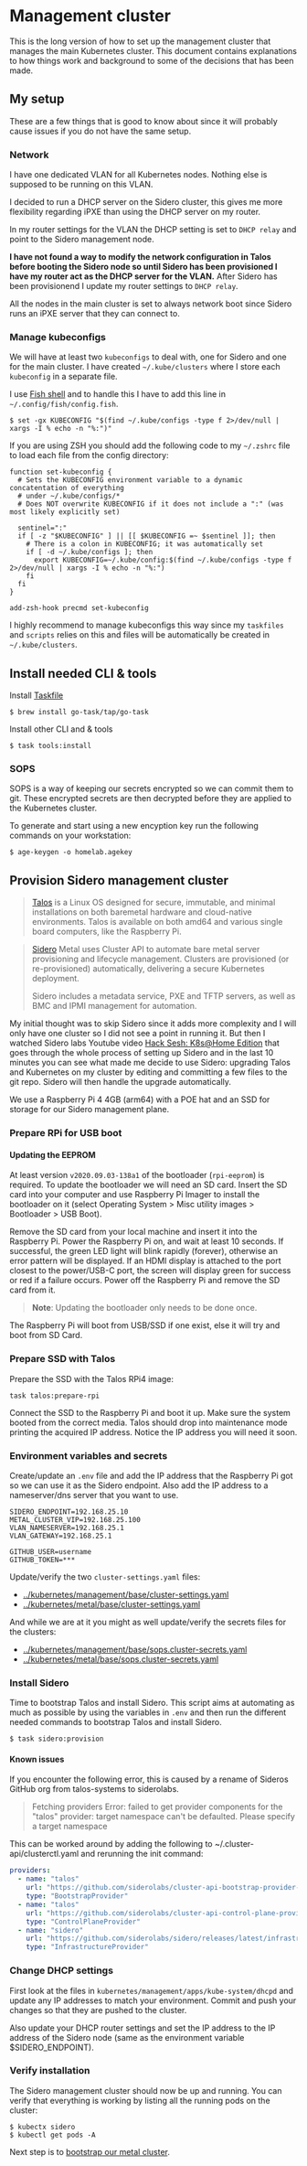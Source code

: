 # Management cluster
This is the long version of how to set up the management cluster that manages the main Kubernetes cluster. This document contains explanations to how things work and background to some of the decisions that has been made.

## My setup
These are a few things that is good to know about since it will probably cause issues if you do not have the same setup.

### Network
I have one dedicated VLAN for all Kubernetes nodes. Nothing else is supposed to be running on this VLAN.

I decided to run a DHCP server on the Sidero cluster, this gives me more flexibility regarding iPXE than using the DHCP server on my router.

In my router settings for the VLAN the DHCP setting is set to `DHCP relay` and point to the Sidero management node.

**I have not found a way to modify the network configuration in Talos before booting the Sidero node so until Sidero has been provisioned I have my router act as the DHCP server for the VLAN.** After Sidero has been provisionend I update my router settings to `DHCP relay`.

All the nodes in the main cluster is set to always network boot since Sidero runs an iPXE server that they can connect to.

### Manage kubeconfigs
We will have at least two `kubeconfigs` to deal with, one for Sidero and one for the main cluster. I have created `~/.kube/clusters` where I store each `kubeconfig` in a separate file.

I use [Fish shell](https://fishshell.com/) and to handle this I have to add this line in `~/.config/fish/config.fish`.

```shell
$ set -gx KUBECONFIG "$(find ~/.kube/configs -type f 2>/dev/null | xargs -I % echo -n "%:")"
```

If you are using ZSH you should add the following code to my `~/.zshrc` file to load each file from the config directory:

```shell
function set-kubeconfig {
  # Sets the KUBECONFIG environment variable to a dynamic concatentation of everything
  # under ~/.kube/configs/*
  # Does NOT overwrite KUBECONFIG if it does not include a ":" (was most likely explicitly set)

  sentinel=":"
  if [ -z "$KUBECONFIG" ] || [[ $KUBECONFIG =~ $sentinel ]]; then
    # There is a colon in KUBECONFIG; it was automatically set
    if [ -d ~/.kube/configs ]; then
      export KUBECONFIG=~/.kube/config:$(find ~/.kube/configs -type f 2>/dev/null | xargs -I % echo -n "%:")
    fi
  fi
}

add-zsh-hook precmd set-kubeconfig
```

I highly recommend to manage kubeconfigs this way since my `taskfiles` and `scripts` relies on this and files will be automatically be created in `~/.kube/clusters`.

## Install needed CLI & tools

Install [Taskfile](https://taskfile.dev)
```shell
$ brew install go-task/tap/go-task
```

Install other CLI and & tools
```shell
$ task tools:install
```

### SOPS
SOPS is a way of keeping our secrets encrypted so we can commit them to git. These encrypted secrets are then decrypted before they are applied to the Kubernetes cluster.

To generate and start using a new encyption key run the following commands on your workstation:
```shell
$ age-keygen -o homelab.agekey
```

## Provision Sidero management cluster
> [Talos](https://talos.dev) is a Linux OS designed for secure, immutable, and minimal installations on both baremetal hardware and cloud-native environments. Talos is available on both amd64 and various single board computers, like the Raspberry Pi.

> [Sidero](https://sidero.dev) Metal uses Cluster API to automate bare metal server provisioning and lifecycle management. Clusters are provisioned (or re-provisioned) automatically, delivering a secure Kubernetes deployment.
>
> Sidero includes a metadata service, PXE and TFTP servers, as well as BMC and IPMI management for automation.

My initial thought was to skip Sidero since it adds more complexity and I will only have one cluster so I did not see a point in running it. But then I watched Sidero labs Youtube video [Hack Sesh: K8s@Home Edition](https://www.youtube.com/watch?v=ZbXwTXSI9lk) that goes through the whole process of setting up Sidero and in the last 10 minutes you can see what made me decide to use Sidero: upgrading Talos and Kubernetes on my cluster by editing and committing a few files to the git repo. Sidero will then handle the upgrade automatically.

We use a Raspberry Pi 4 4GB (arm64) with a POE hat and an SSD for storage for our Sidero management plane.

### Prepare RPi for USB boot
#### Updating the EEPROM
At least version `v2020.09.03-138a1` of the bootloader (`rpi-eeprom`) is required. To update the bootloader we will need an SD card. Insert the SD card into your computer and use Raspberry Pi Imager to install the bootloader on it (select Operating System > Misc utility images > Bootloader > USB Boot).

Remove the SD card from your local machine and insert it into the Raspberry Pi. Power the Raspberry Pi on, and wait at least 10 seconds. If successful, the green LED light will blink rapidly (forever), otherwise an error pattern will be displayed. If an HDMI display is attached to the port closest to the power/USB-C port, the screen will display green for success or red if a failure occurs. Power off the Raspberry Pi and remove the SD card from it.

> **Note**: Updating the bootloader only needs to be done once.

The Raspberry Pi will boot from USB/SSD if one exist, else it will try and boot from SD Card.

### Prepare SSD with Talos
Prepare the SSD with the Talos RPi4 image:

```shell
task talos:prepare-rpi
```

Connect the SSD to the Raspberry Pi and boot it up. Make sure the system booted from the correct media. Talos should drop into maintenance mode printing the acquired IP address. Notice the IP address you will need it soon.

### Environment variables and secrets
Create/update an `.env` file and add the IP address that the Raspberry Pi got so we can use it as the Sidero endpoint. Also add the IP address to a nameserver/dns server that you want to use.

```env
SIDERO_ENDPOINT=192.168.25.10
METAL_CLUSTER_VIP=192.168.25.100
VLAN_NAMESERVER=192.168.25.1
VLAN_GATEWAY=192.168.25.1

GITHUB_USER=username
GITHUB_TOKEN=***
```

Update/verify the two `cluster-settings.yaml` files:
- [../kubernetes/management/base/cluster-settings.yaml](kubernetes/management/base/cluster-settings.yaml)
- [../kubernetes/metal/base/cluster-settings.yaml](kubernetes/management/metal/cluster-settings.yaml)

And while we are at it you might as well update/verify the secrets files for the clusters:
- [../kubernetes/management/base/sops.cluster-secrets.yaml](kubernetes/management/base/sops.cluster-secrets.yaml)
- [../kubernetes/metal/base/sops.cluster-secrets.yaml](kubernetes/management/metal/sops.cluster-secrets.yaml)

### Install Sidero
Time to bootstrap Talos and install Sidero. This script aims at automating as much as possible by using the variables in `.env` and then run the different needed commands to bootstrap Talos and install Sidero.

```shell
$ task sidero:provision
```

#### Known issues
If you encounter the following error, this is caused by a rename of Sideros GitHub org from talos-systems to siderolabs.

> Fetching providers
> Error: failed to get provider components for the "talos" provider: target namespace can't be defaulted. Please specify a target namespace

This can be worked around by adding the following to ~/.cluster-api/clusterctl.yaml and rerunning the init command:

```yaml
providers:
  - name: "talos"
    url: "https://github.com/siderolabs/cluster-api-bootstrap-provider-talos/releases/latest/bootstrap-components.yaml"
    type: "BootstrapProvider"
  - name: "talos"
    url: "https://github.com/siderolabs/cluster-api-control-plane-provider-talos/releases/latest/control-plane-components.yaml"
    type: "ControlPlaneProvider"
  - name: "sidero"
    url: "https://github.com/siderolabs/sidero/releases/latest/infrastructure-components.yaml"
    type: "InfrastructureProvider"
```

### Change DHCP settings
First look at the files in `kubernetes/management/apps/kube-system/dhcpd` and update any IP addresses to match your environment. Commit and push your changes so that they are pushed to the cluster.

Also update your DHCP router settings and set the IP address to the IP address of the Sidero node (same as the environment variable $SIDERO_ENDPOINT).

### Verify installation
The Sidero management cluster should now be up and running. You can verify that everything is working by listing all the running pods on the cluster:

```shell
$ kubectx sidero
$ kubectl get pods -A
```

Next step is to [bootstrap our metal cluster]().
